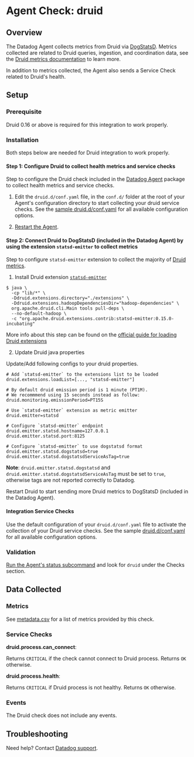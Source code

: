# Agent Check: druid

## Overview

The Datadog Agent collects metrics from Druid via [DogStatsD](https://docs.datadoghq.com/developers/dogstatsd/). Metrics collected are related to Druid queries, ingestion, and coordination data, see the [Druid metrics documentation][1] to learn more.

In addition to metrics collected, the Agent also sends a Service Check related to Druid's health.

## Setup

### Prerequisite

Druid 0.16 or above is required for this integration to work properly.

### Installation

Both steps below are needed for Druid integration to work properly.

#### Step 1: Configure Druid to collect health metrics and service checks

Step to configure the Druid check included in the [Datadog Agent][2] package to collect health metrics and service checks.

1. Edit the `druid.d/conf.yaml` file, in the `conf.d/` folder at the root of your Agent's configuration directory to start collecting your druid service checks. See the [sample druid.d/conf.yaml][3] for all available configuration options.

2. [Restart the Agent][4].

#### Step 2: Connect Druid to DogStatsD (included in the Datadog Agent) by using the extension `statsd-emitter` to collect metrics

Step to configure `statsd-emitter` extension to collect the majority of [Druid metrics][1].

1) Install Druid extension [`statsd-emitter`][5] 

```
$ java \
  -cp "lib/*" \
  -Ddruid.extensions.directory="./extensions" \
  -Ddruid.extensions.hadoopDependenciesDir="hadoop-dependencies" \
  org.apache.druid.cli.Main tools pull-deps \
  --no-default-hadoop \
  -c "org.apache.druid.extensions.contrib:statsd-emitter:0.15.0-incubating"
```

More info about this step can be found on the [official guide for loading Druid extensions][6]

2) Update Druid java properties

Update/Add following configs to your druid properties.
```
# Add `statsd-emitter` to the extensions list to be loaded 
druid.extensions.loadList=[..., "statsd-emitter"]

# By default druid emission period is 1 minute (PT1M).
# We recommmend using 15 seconds instead as follow:
druid.monitoring.emissionPeriod=PT15S

# Use `statsd-emitter` extension as metric emitter
druid.emitter=statsd

# Configure `statsd-emitter` endpoint
druid.emitter.statsd.hostname=127.0.0.1
druid.emitter.statsd.port:8125

# Configure `statsd-emitter` to use dogstatsd format 
druid.emitter.statsd.dogstatsd=true
druid.emitter.statsd.dogstatsdServiceAsTag=true
```

**Note**: `druid.emitter.statsd.dogstatsd` and `druid.emitter.statsd.dogstatsdServiceAsTag` must be set to `true`, otherwise tags are not reported correctly to Datadog.

Restart Druid to start sending more Druid metrics to DogStatsD (included in the Datadog Agent).

#### Integration Service Checks

Use the default configuration of your `druid.d/conf.yaml` file to activate the collection of your Druid service checks. See the sample [druid.d/conf.yaml][3] for all available configuration options.

### Validation

[Run the Agent's status subcommand][7] and look for `druid` under the Checks section.

## Data Collected

### Metrics

See [metadata.csv][8] for a list of metrics provided by this check.

### Service Checks

**druid.process.can_connect**:

Returns `CRITICAL` if the check cannot connect to Druid process. Returns `OK` otherwise.

**druid.process.health**:

Returns `CRITICAL` if Druid process is not healthy. Returns `OK` otherwise.


### Events

The Druid check does not include any events.

## Troubleshooting

Need help? Contact [Datadog support][9].

[1]: https://druid.apache.org/docs/latest/operations/metrics.html
[2]: https://app.datadoghq.com/account/settings#agent
[3]: https://github.com/DataDog/integrations-core/blob/master/druid/datadog_checks/druid/data/conf.yaml.example
[4]: https://docs.datadoghq.com/agent/guide/agent-commands/?tab=agentv6#start-stop-and-restart-the-agent
[5]: https://druid.apache.org/docs/latest/development/extensions-contrib/statsd.html
[6]: https://druid.apache.org/docs/latest/operations/including-extensions.html
[7]: https://docs.datadoghq.com/agent/guide/agent-commands/?tab=agentv6#agent-status-and-information
[8]: https://github.com/DataDog/integrations-core/blob/master/druid/metadata.csv
[9]: https://docs.datadoghq.com/help
